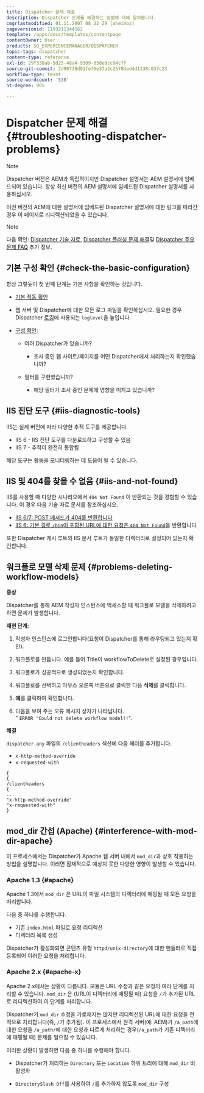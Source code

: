 ```yaml
---
title: Dispatcher 문제 해결
description: Dispatcher 문제를 해결하는 방법에 대해 알아봅니다.
cmgrlastmodified: 01.11.2007 08 22 29 [aheimoz]
pageversionid: 1193211344162
template: /apps/docs/templates/contentpage
contentOwner: User
products: SG_EXPERIENCEMANAGER/DISPATCHER
topic-tags: dispatcher
content-type: reference
exl-id: 29f338ab-5d25-48a4-9309-058e0cc94cff
source-git-commit: 2d90738d01fef6e37a2c25784ed4d1338c037c23
workflow-type: tm+mt
source-wordcount: '538'
ht-degree: 96%

---
```


# Dispatcher 문제 해결 {#troubleshooting-dispatcher-problems}

>[!NOTE]
>
>Dispatcher 버전은 AEM과 독립적이지만 Dispatcher 설명서는 AEM 설명서에 임베드되어 있습니다. 항상 최신 버전의 AEM 설명서에 임베드된 Dispatcher 설명서를 사용하십시오.
>
>이전 버전의 AEM에 대한 설명서에 임베드된 Dispatcher 설명서에 대한 링크를 따라간 경우 이 페이지로 리디렉션되었을 수 있습니다.

>[!NOTE]
>
>다음 확인: [Dispatcher 기술 자료](https://helpx.adobe.com/kr/experience-manager/kb/index/dispatcher.html), [Dispatcher 플러싱 문제 해결](https://experienceleague.adobe.com/search.html?lang=ko-KR#q=troubleshooting%20dispatcher%20flushing%20issues&amp;sort=relevancy&amp;f:el_product=[Experience%20Manager])및 [Dispatcher 주요 문제 FAQ](dispatcher-faq.md) 추가 정보.

## 기본 구성 확인 {#check-the-basic-configuration}

항상 그렇듯이 첫 번째 단계는 기본 사항을 확인하는 것입니다.

* [기본 작동 확인](/help/using/dispatcher-configuration.md#confirming-basic-operation)
* 웹 서버 및 Dispatcher에 대한 모든 로그 파일을 확인하십시오. 필요한 경우 Dispatcher [로깅](/help/using/dispatcher-configuration.md#logging)에 사용되는 `loglevel`을 높입니다.

* [구성 확인](/help/using/dispatcher-configuration.md):

   * 여러 Dispatcher가 있습니까?

      * 조사 중인 웹 사이트/페이지를 어떤 Dispatcher에서 처리하는지 확인했습니까?

   * 필터를 구현했습니까?

      * 해당 필터가 조사 중인 문제에 영향을 미치고 있습니까?

## IIS 진단 도구 {#iis-diagnostic-tools}

IIS는 실제 버전에 따라 다양한 추적 도구를 제공합니다.

* IIS 6 - IIS 진단 도구를 다운로드하고 구성할 수 있음
* IIS 7 - 추적이 완전히 통합됨

해당 도구는 활동을 모니터링하는 데 도움이 될 수 있습니다.

## IIS 및 404를 찾을 수 없음 {#iis-and-not-found}

IIS를 사용할 때 다양한 시나리오에서 `404 Not Found` 이 반환되는 것을 경험할 수 있습니다. 이 경우 다음 기술 자료 문서를 참조하십시오.

* [IIS 6/7: POST 메서드가 404를 반환합니다](https://helpx.adobe.com/kr/experience-manager/kb/IIS6IsapiFilters.html)
* [IIS 6: 기본 경로 `/bin`이 포함된 URL에 대한 요청은 `404 Not Found`](https://helpx.adobe.com/kr/experience-manager/kb/RequestsToBinDirectoryFailInIIS6.html)을 반환합니다.

또한 Dispatcher 캐시 루트와 IIS 문서 루트가 동일한 디렉터리로 설정되어 있는지 확인합니다.

## 워크플로 모델 삭제 문제 {#problems-deleting-workflow-models}

**증상**

Dispatcher를 통해 AEM 작성자 인스턴스에 액세스할 때 워크플로 모델을 삭제하려고 하면 문제가 발생합니다.

**재현 단계:**

1. 작성자 인스턴스에 로그인합니다(요청이 Dispatcher를 통해 라우팅되고 있는지 확인).
1. 워크플로를 만듭니다. 예를 들어 Title이 workflowToDelete로 설정된 경우입니다.
1. 워크플로가 성공적으로 생성되었는지 확인합니다.
1. 워크플로를 선택하고 마우스 오른쪽 버튼으로 클릭한 다음 **삭제**&#x200B;를 클릭합니다.

1. **예**&#x200B;를 클릭하여 확인합니다.
1. 다음을 보여 주는 오류 메시지 상자가 나타납니다.\
   &quot; `ERROR 'Could not delete workflow model!!`&quot;.

**해결**

`dispatcher.any` 파일의 `/clientheaders` 섹션에 다음 헤더를 추가합니다.

* `x-http-method-override`
* `x-requested-with`

```
{  
{  
/clientheaders  
{  
...  
"x-http-method-override"  
"x-requested-with"  
}
```

## mod_dir 간섭 (Apache) {#interference-with-mod-dir-apache}

이 프로세스에서는 Dispatcher가 Apache 웹 서버 내에서 `mod_dir`과 상호 작용하는 방법을 설명합니다. 이러면 잠재적으로 예상치 못한 다양한 영향이 발생할 수 있습니다.

### Apache 1.3 {#apache}

Apache 1.3에서 `mod_dir` 은 URL이 파일 시스템의 디렉터리에 매핑될 때 모든 요청을 처리합니다.

다음 중 하나를 수행합니다.

* 기존 `index.html` 파일로 요청 리디렉션
* 디렉터리 목록 생성

Dispatcher가 활성화되면 콘텐츠 유형 `httpd/unix-directory`에 대한 핸들러로 직접 등록되어 이러한 요청을 처리합니다.

### Apache 2.x {#apache-x}

Apache 2.x에서는 상황이 다릅니다. 모듈은 URL 수정과 같은 요청의 여러 단계를 처리할 수 있습니다. `mod_dir` 은 (URL이 디렉터리에 매핑될 때) 요청을 `/`가 추가된 URL로 리디렉션하여 이 단계를 처리합니다.

Dispatcher가 `mod_dir` 수정을 가로채지는 않지만 리디렉션된 URL에 대한 요청을 전적으로 처리합니다(즉, `/`가 추가됨). 이 프로세스에서 원격 서버(예: AEM)가 `/a_path`에 대한 요청을 `/a_path/`에 대한 요청과 다르게 처리하는 경우(`/a_path`가 기존 디렉터리에 매핑될 때) 문제를 일으킬 수 있습니다.

이러한 상황이 발생하면 다음 중 하나를 수행해야 합니다.

* Dispatcher가 처리하는 `Directory` 또는 `Location` 하위 트리에 대해 `mod_dir` 비활성화

* `DirectorySlash Off`를 사용하여 `/`를 추가하지 않도록 `mod_dir` 구성
